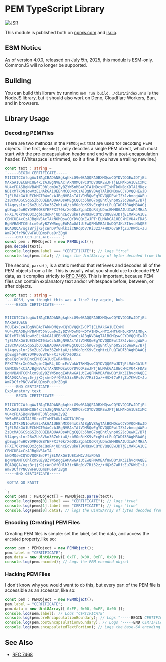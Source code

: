 # PEM TypeScript Library

[![JSR](https://jsr.io/badges/@wildboar/pem)](https://jsr.io/@wildboar/pem)

This module is published both on [npmjs.com](https://npmjs.com) and
[jsr.io](https://jsr.io).

## ESM Notice

As of version 4.0.0, released on July 5th, 2025, this module is ESM-only.
CommonJS will no longer be supported.

## Building

You can build this library by running `npm run build`. `./dist/index.mjs` is
the NodeJS library, but it should also work on Deno, Cloudflare Workers, Bun,
and in browsers.

## Library Usage

### Decoding PEM Files

There are two methods in the `PEMObject` that are used for decoding PEM
objects. The first, `decode()`, only decodes a single PEM object, which must
start with the pre-encapsulation header and end with a post-encapsulation
header. (Whitespace is trimmed, so it is fine if you have a trailing newline.)

```typescript
const text : string =
`-----BEGIN CERTIFICATE-----
MIICUTCCAfugAwIBAgIBADANBgkqhkiG9w0BAQQFADBXMQswCQYDVQQGEwJDTjEL
MAkGA1UECBMCUE4xCzAJBgNVBAcTAkNOMQswCQYDVQQKEwJPTjELMAkGA1UECxMC
VU4xFDASBgNVBAMTC0hlcm9uZyBZYW5nMB4XDTA1MDcxNTIxMTk0N1oXDTA1MDgx
NDIxMTk0N1owVzELMAkGA1UEBhMCQ04xCzAJBgNVBAgTAlBOMQswCQYDVQQHEwJD
TjELMAkGA1UEChMCT04xCzAJBgNVBAsTAlVOMRQwEgYDVQQDEwtIZXJvbmcgWWFu
ZzBcMA0GCSqGSIb3DQEBAQUAA0sAMEgCQQCp5hnG7ogBhtlynpOS21cBewKE/B7j
V14qeyslnr26xZUsSVko36ZnhiaO/zbMOoRcKK9vEcgMtcLFuQTWDl3RAgMBAAGj
gbEwga4wHQYDVR0OBBYEFFXI70krXeQDxZgbaCQoR4jUDncEMH8GA1UdIwR4MHaA
FFXI70krXeQDxZgbaCQoR4jUDncEoVukWTBXMQswCQYDVQQGEwJDTjELMAkGA1UE
CBMCUE4xCzAJBgNVBAcTAkNOMQswCQYDVQQKEwJPTjELMAkGA1UECxMCVU4xFDAS
BgNVBAMTC0hlcm9uZyBZYW5nggEAMAwGA1UdEwQFMAMBAf8wDQYJKoZIhvcNAQEE
BQADQQA/ugzBrjjK9jcWnDVfGHlk3icNRq0oV7Ri32z/+HQX67aRfgZu7KWdI+Ju
Wm7DCfrPNGVwFWUQOmsPue9rZBgO
-----END CERTIFICATE-----`;
const pem : PEMObject = new PEMObject();
pem.decode(text);
console.log(pem.label === "CERTIFICATE"); // logs "true"
console.log(pem.data); // logs the Uint8Array of bytes decoded from the base-64 data
```

The second, `parse()`, is a static method that retrieves and decodes all of the
PEM objects from a file. This is usually what you should use to decode PEM
data, as it complies strictly to [RFC 7468](https://tools.ietf.org/html/rfc7468).
This is important, because PEM files can contain explanatory text and/or
whitespace before, between, or after objects.

```typescript
const text : string =
`---OOSH, you thought this was a line? try again, bub.
-----BEGIN CERTIFICATE-----


MIICUTCCAfugAwIBAgIBADANBgkqhkiG9w0BAQQFADBXMQswCQYDVQQGEwJDTjEL
MAkGA1UECB
MCUE4xCzAJBgNVBAcTAkNOMQswCQYDVQQKEwJPTjELMAkGA1UECxMC
VU4xFDASBgNVBAMTC0hlcm9uZyBZYW5nMB4XDTA1MDcxNTIxMTk0N1oXDTA1MDgx
NDIxMTk0N1owVzELMAkGA1UEBhMCQ04xCzAJBgNVBAgTAlBOMQswCQYDVQQHEwJD
TjELMAkGA1UEChMCT04xCzAJBgNVBAsTAlVOMRQwEgYDVQQDEwtIZXJvbmcgWWFu
ZzBcMA0GCSqGSIb3DQEBAQUAA0sAMEgCQQCp5hnG7ogBhtlynpOS21cBewKE/B7j
V14qeyslnr26xZUsSVko36ZnhiaO/zbMOoRcKK9vEcgMtcLFuQTWDl3RAgMBAAGj
gbEwga4wHQYDVR0OBBYEFFXI70krXeQDxZ
gbaCQoR4jUDncEMH8GA1UdIwR4MHaA
FFXI70krXeQDxZgbaCQoR4jUDncEoVukWTBXMQswCQYDVQQGEwJDTjELMAkGA1UE
CBMCUE4xCzAJBgNVBAcTAkNOMQswCQYDVQQKEwJPTjELMAkGA1UECxMCVU4xFDAS
BgNVBAMTC0hlcm9uZyBZYW5nggEAMAwGA1UdEwQFMAMBAf8wDQYJKoZIhvcNAQEE
BQADQQA/ugzBrjjK9jcWnDVfGHlk3icNRq0oV7Ri32z/+HQX67aRfgZu7KWdI+Ju
Wm7DCfrPNGVwFWUQOmsPue9rZBgO
-----END CERTIFICATE-----
Explanatory text
-----BEGIN CERTIFICATE-----

MIICUTCCAfugAwIBAgIBADANBgkqhkiG9w0BAQQFADBXMQswCQYDVQQGEwJDTjEL
MAkGA1UECBMCUE4xCzAJBgNVBAcTAkNOMQswCQYDVQQKEwJPTjELMAkGA1UECxMC
VU4xFDASBgNVBAMTC0hlcm9uZyBZ
YW5nMB4XDTA1MDcxNTIxMTk0N1oXDTA1MDgx
NDIxMTk0N1owVzELMAkGA1UEBhMCQ04xCzAJBgNVBAgTAlBOMQswCQYDVQQHEwJD
TjELMAkGA1UEChMCT04xCzAJBgNVBAsTAlVOMRQwEgYDVQQDEwtIZXJvbmcgWWFu
ZzBcMA0GCSqGSIb3DQEBAQUAA0sAMEgCQQCp5hnG7ogBhtlynpOS21cBewKE/B7j
V14qeyslnr26xZUsSVko36ZnhiaO/zbMOoRcKK9vEcgMtcLFuQTWDl3RAgMBAAGj
gbEwga4wHQYDVR0OBBYEFFXI70krXeQDxZgbaCQoR4jUDncEMH8GA1UdIwR4MHaA
FFXI70krXeQDxZgbaCQoR4jUDncEoVukWTBXMQswCQYDVQQGEwJDTjELMAkGA1UE
CBMCUE4xCzAJBgNVBAcTA
kNOMQswCQYDVQQKEwJPTjELMAkGA1UECxMCVU4xFDAS
BgNVBAMTC0hlcm9uZyBZYW5nggEAMAwGA1UdEwQFMAMBAf8wDQYJKoZIhvcNAQEE
BQADQQA/ugzBrjjK9jcWnDVfGHlk3icNRq0oV7Ri32z/+HQX67aRfgZu7KWdI+Ju
Wm7DCfrPNGVwFWUQOmsPue9rZBgO
-----END CERTIFICATE-----

 GOTTA GO FASTT

`;
const pems : PEMObject[] = PEMObject.parse(text);
console.log(pems[0].label === "CERTIFICATE"); // logs "true"
console.log(pems[1].label === "CERTIFICATE"); // logs "true"
console.log(pems[0].data); // logs the Uint8Array of bytes decoded from the base-64 data
```

### Encoding (Creating) PEM Files

Creating PEM files is simple: set the label, set the data, and access the
`encoded` property, like so:

```typescript
const pem : PEMObject = new PEMObject();
pem.label = "CERTIFICATE";
pem.data = new Uint8Array([ 0xFF, 0x00, 0xFF, 0x00 ]);
console.log(pem.encoded); // Logs the PEM encoded object
```

### Hacking PEM Files

I don't know why you would want to do this, but every part of the PEM file
is accessible as an accessor, like so:

```typescript
const pem : PEMObject = new PEMObject();
pem.label = "CERTIFICATE";
pem.data = new Uint8Array([ 0xFF, 0x00, 0xFF, 0x00 ]);
console.log(pem.label); // Logs "CERTIFICATE"
console.log(pem.preEncapsulationBoundary); // Logs "-----BEGIN CERTIFICATE-----"
console.log(pem.postEncapsulationBoundary); // Logs "-----END CERTIFICATE-----"
console.log(pem.encapsulatedTextPortion); // Logs the base-64 encoding of pem.data
```

## See Also

* [RFC 7468](https://tools.ietf.org/html/rfc7468)
